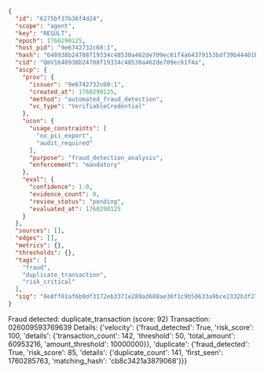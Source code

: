 ```json
{
  "id": "6275bf37b36f4d24",
  "scope": "agent",
  "key": "RESULT",
  "epoch": 1760290125,
  "host_pid": "9e6742732c60:1",
  "hash": "648938b24708f19334c48530a462de709ec61f4a64379153bdf39b44401b9a24",
  "cid": "QmV1648938b24708f19334c48530a462de709ec61f4a",
  "aicp": {
    "prov": {
      "issuer": "9e6742732c60:1",
      "created_at": 1760290125,
      "method": "automated_fraud_detection",
      "vc_type": "VerifiableCredential"
    },
    "ucon": {
      "usage_constraints": [
        "no_pii_export",
        "audit_required"
      ],
      "purpose": "fraud_detection_analysis",
      "enforcement": "mandatory"
    },
    "eval": {
      "confidence": 1.0,
      "evidence_count": 0,
      "review_status": "pending",
      "evaluated_at": 1760290125
    }
  },
  "sources": [],
  "edges": [],
  "metrics": {},
  "thresholds": {},
  "tags": [
    "fraud",
    "duplicate_transaction",
    "risk_critical"
  ],
  "sig": "8e8ff01af6b9df3172eb3371e289ad688ae30f1c9b50633a9bce2332b3f27f61"
}
```

Fraud detected: duplicate_transaction (score: 92)
Transaction: 026009593769639
Details: {'velocity': {'fraud_detected': True, 'risk_score': 100, 'details': {'transaction_count': 142, 'threshold': 50, 'total_amount': 60953216, 'amount_threshold': 10000000}}, 'duplicate': {'fraud_detected': True, 'risk_score': 85, 'details': {'duplicate_count': 141, 'first_seen': 1760285763, 'matching_hash': 'cb8c3421a3879068'}}}